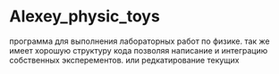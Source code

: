 # Alexey_physic_toys
программа для выполнения лабораторных работ по физике. 
так же имеет хорошую структуру кода позволяя 
написание и интеграцию собственных эксперементов. 
или редкатирование текущих
